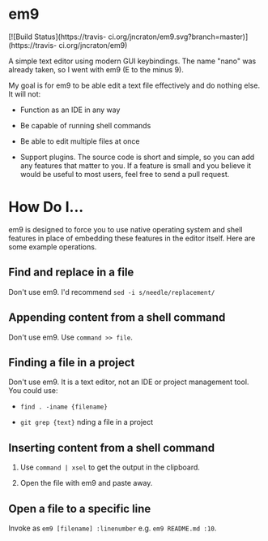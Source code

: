 # em9

[![Build Status](https://travis-
ci.org/jncraton/em9.svg?branch=master)](https://travis-
ci.org/jncraton/em9)

A simple text editor using modern GUI keybindings. The name "nano" was
already taken, so I went with em9 (E to the minus 9).

My goal is for em9 to be able edit a text file effectively and do nothing
else. It will not:

- Function as an IDE in any way

- Be capable of running shell commands

- Be able to edit multiple files at once

- Support plugins. The source code is short and simple, so you can add
any features that matter to you. If a feature is small and you believe it
would be useful to most users, feel free to send a pull request.

# How Do I...

em9 is designed to force you to use native operating system and shell
features in place of embedding these features in the editor itself. Here
are some example operations.

## Find and replace in a file

Don't use em9. I'd recommend `sed -i s/needle/replacement/`

## Appending content from a shell command

Don't use em9. Use `command >> file`.

## Finding a file in a project

Don't use em9. It is a text editor, not an IDE or project management
tool. You could use:

- `find . -iname {filename}`

- `git grep {text}` nding a file in a project

## Inserting content from a shell command

1. Use `command | xsel` to get the output in the clipboard.

2. Open the file with em9 and paste away.

## Open a file to a specific line

Invoke as `em9 [filename] :linenumber` e.g. `em9 README.md :10`.